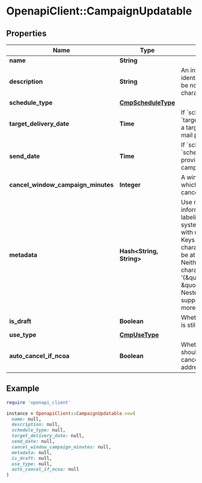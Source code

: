 # OpenapiClient::CampaignUpdatable

## Properties

| Name | Type | Description | Notes |
| ---- | ---- | ----------- | ----- |
| **name** | **String** |  | [optional] |
| **description** | **String** | An internal description that identifies this resource. Must be no longer than 255 characters.  | [optional] |
| **schedule_type** | [**CmpScheduleType**](CmpScheduleType.md) |  | [optional] |
| **target_delivery_date** | **Time** | If &#x60;schedule_type&#x60; is &#x60;target_delivery_date&#x60;, provide a targeted delivery date for mail pieces in this campaign. | [optional] |
| **send_date** | **Time** | If &#x60;schedule_type&#x60; is &#x60;scheduled_send_date&#x60;, provide a date to send this campaign. | [optional] |
| **cancel_window_campaign_minutes** | **Integer** | A window, in minutes, within which the campaign can be canceled. | [optional] |
| **metadata** | **Hash&lt;String, String&gt;** | Use metadata to store custom information for tagging and labeling back to your internal systems. Must be an object with up to 20 key-value pairs. Keys must be at most 40 characters and values must be at most 500 characters. Neither can contain the characters &#x60;\&quot;&#x60; and &#x60;\\&#x60;. i.e. &#39;{\&quot;customer_id\&quot; : \&quot;NEWYORK2015\&quot;}&#39; Nested objects are not supported.  See [Metadata](#section/Metadata) for more information. | [optional] |
| **is_draft** | **Boolean** | Whether or not the campaign is still a draft. | [optional] |
| **use_type** | [**CmpUseType**](CmpUseType.md) |  | [optional] |
| **auto_cancel_if_ncoa** | **Boolean** | Whether or not a mail piece should be automatically canceled and not sent if the address is updated via NCOA. | [optional] |

## Example

```ruby
require 'openapi_client'

instance = OpenapiClient::CampaignUpdatable.new(
  name: null,
  description: null,
  schedule_type: null,
  target_delivery_date: null,
  send_date: null,
  cancel_window_campaign_minutes: null,
  metadata: null,
  is_draft: null,
  use_type: null,
  auto_cancel_if_ncoa: null
)
```

